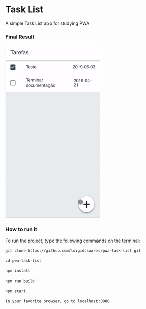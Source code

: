 # Task List

A simple Task List app for studying PWA

### Final Result

![](task-list.gif)

### How to run it

To run the project, type the following commands on the terminal:

````````
git clone https://github.com/luigidcsoares/pwa-task-list.git

cd pwa-task-list

npm install

npm run build

npm start

In your favorite browser, go to localhost:8080
````````
